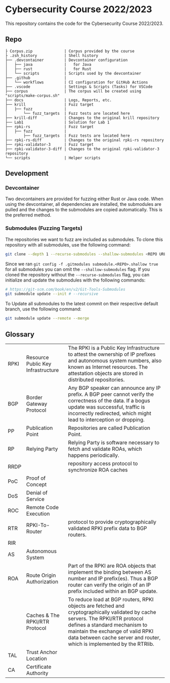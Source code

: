 # Cybersecurity Course 2022/2023

This repository contains the code for the Cybersecurity Course 2022/2023.

## Repo

```
├ Corpus.zip              | Corpus provided by the course
├ .zsh_history            | Shell history
├── .devcontainer         | Devcontainer configuration
│   ├── java              |   for Java
│   ├── rust              |   for Rust
│   └── scripts           | Scripts used by the devcontainer
├── .github               |
│   └── workflows         | CI configuration for GitHub Actions
├── .vscode               | Settings & Scripts (Tasks) for VSCode
├── corpus                | The corpus will be created using "scripts/make-corpus.sh"
├── docs                  | Logs, Reports, etc.
├── krill                 | Fuzz target
│   ├── fuzz              | 
│       └── fuzz_targets  | Fuzz tests are located here
├── krill-diff            | Changes to the original krill repository
├── Lab1                  | Solution for Lab 1
├── rpki-rs               | Fuzz target
│   ├── fuzz              | 
│       ├── fuzz_targets  | Fuzz tests are located here
├── rpki-rs-diff          | Changes to the original rpki-rs repository
├── rpki-validator-3      | Fuzz target
├── rpki-validator-3-diff | Changes to the original rpki-validator-3 repository
└── scripts               | Helper scripts
```

## Development

### Devcontainer

Two devcontainers are provided for fuzzing either Rust or Java code.
When using the devcontainer, all dependencies are installed, the submodules are pulled and the changes to the submodules are copied automatically.
This is the preferred method.

### Submodules (Fuzzing Targets)

The repositories we want to fuzz are included as submodules.
To clone this repository with all submodules, use the following command:

```sh
git clone --depth 1 --recurse-submodules --shallow-submodules <REPO URL>
```

Since we ran `git config -f .gitmodules submodule.<REPO>.shallow true` for all submodules you can omit the `--shallow-submodules` flag.
If you cloned the repository without the `--recurse-submodules` flag, you can initialize and update the submodules with the following commands:

```sh
# https://git-scm.com/book/en/v2/Git-Tools-Submodules
git submodule update --init # --recursive
```

To Update all submodules to the latest commit on their respective default branch, use the following command:

```sh
git submodule update --remote --merge
```

## Glossary

|      |                                    |     |
| ---- | ---------------------------------- | --- |
| RPKI | Resource Public Key Infrastructure | The RPKI is a Public Key Infrastructure to attest the ownership of IP prefixes and autonomous system numbers, also known as Internet resources. The attestation objects are stored in distributed repositories. |
| BGP  | Border Gateway Protocol            | Any BGP speaker can announce any IP prefix. A BGP peer cannot verify the correctness of the data. If a bogus update was successful, traffic is incorrectly redirected, which might lead to interception or dropping. |
| PP   | Publication Point                  | Repositories are called Publication Point. |
| RP   | Relying Party                      | Relying Party is software necessary to fetch and validate ROAs, which happens periodically. |
| RRDP |                                    | repository access protocol to synchronize ROA caches  |
| PoC  | Proof of Concept                   |  |
| DoS  | Denial of Service                  |  |
| ROC  | Remote Code Execution              |  |
| RTR  | RPKI-To-Router                     | protocol to provide cryptographically validated RPKI prefix data to BGP routers. |
| RIR  |                                    |  |
| AS   | Autonomous System                  |  |
| ROA  | Route Origin Authorization         | Part of the RPKI are ROA objects that implement the binding between AS number and IP prefix(es). Thus a BGP router can verify the origin of an IP prefix included within an BGP update. |
|      | Caches & The RPKI/RTR Protocol     | To reduce load at BGP routers, RPKI objects are fetched and cryptographically validated by cache servers. The RPKI/RTR protocol defines a standard mechanism to maintain the exchange of valid RPKI data between cache server and router, which is implemented by the RTRlib. |
| TAL  | Trust Anchor Location              |
| CA   | Certificate Authority              |


